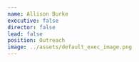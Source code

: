 ```yaml
---
name: Allison Burke
executive: false
director: false
lead: false
position: Outreach
image: ../assets/default_exec_image.png
---
```

